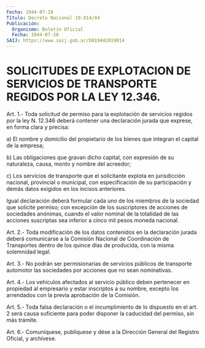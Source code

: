 ```yaml
---
Fecha: 1944-07-19
Título: Decreto Nacional 19.014/44
Publicación:
  Organismo: Boletín Oficial
  Fecha: 1944-07-28
SAIJ: https://www.saij.gob.ar/DN19442019014
---
```

# SOLICITUDES DE EXPLOTACION DE SERVICIOS DE TRANSPORTE REGIDOS POR LA LEY 12.346.

<a id="1"></a>
Art. 1.- Toda solicitud de permiso para la explotación de servicios regidos por la ley N. 12.346 deberá contener una declaración jurada que exprese, en forma clara y precisa:

a) El nombre y domicilio del propietario de los bienes que integran el capital de la empresa;

b) Las obligaciones  que  gravan dicho capital, con expresión de su naturaleza, causa, monto y nombre del acreedor;

c) Los servicios de transporte que el solicitante explota en jurisdicción nacional, provincial o municipal, con especificación de su participación y demás datos exigidos en los incisos anteriores.

Igual declaración deberá formular  cada  uno  de los miembros de la sociedad  que solicite permiso; con excepción de  los  suscriptores de acciones  de  sociedades anónimas, cuando el valor nominal de la totalidad de las acciones  suscriptas  sea  inferior  a  cinco  mil pesos moneda nacional.

<a id="2"></a>
Art. 2.- Toda modificación de los datos contenidos en la declaración jurada deberá comunicarse a la Comisión Nacional de Coordinación de Transportes dentro de los quince días de producida, con la misma solemnidad legal.

<a id="3"></a>
Art. 3.- No podrán ser permisionarias de servicios públicos de transporte automotor las sociedades por acciones que no sean nominativas.

<a id="4"></a>
Art. 4.- Los vehículos afectados al servicio público deben pertenecer en propiedad al empresario y estar inscriptos a su nombre, excepto los arrendados con la previa aprobación de la Comisión.

<a id="5"></a>
Art. 5.- Toda falsa declaración o el incumplimiento de lo dispuesto en el art. 2 será causa suficiente para poder disponer la caducidad del permiso, sin más trámite.

<a id="6"></a>
Art. 6.- Comuníquese, publíquese y dése a la Dirección General del Registro Oficial, y archívese.